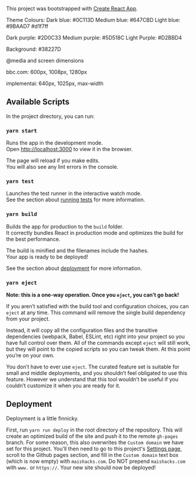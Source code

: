 This project was bootstrapped with [Create React App](https://github.com/facebook/create-react-app).

Theme Colours:
Dark blue: #0C113D
Medium blue: #647CBD
Light blue: #9BAAD7
    #d1f7ff

Dark purple: #2D0C33
Medium purple: #5D518C
Light Purple: #D2BBD4

Background: #38227D

@media and screen dimensions

bbc.com: 600px, 1008px, 1280px

implementai: 640px, 1025px, max-width



## Available Scripts

In the project directory, you can run:

### `yarn start`

Runs the app in the development mode.<br />
Open [http://localhost:3000](http://localhost:3000) to view it in the browser.

The page will reload if you make edits.<br />
You will also see any lint errors in the console.

### `yarn test`

Launches the test runner in the interactive watch mode.<br />
See the section about [running tests](https://facebook.github.io/create-react-app/docs/running-tests) for more information.

### `yarn build`

Builds the app for production to the `build` folder.<br />
It correctly bundles React in production mode and optimizes the build for the best performance.

The build is minified and the filenames include the hashes.<br />
Your app is ready to be deployed!

See the section about [deployment](https://facebook.github.io/create-react-app/docs/deployment) for more information.

### `yarn eject`

**Note: this is a one-way operation. Once you `eject`, you can’t go back!**

If you aren’t satisfied with the build tool and configuration choices, you can `eject` at any time. This command will remove the single build dependency from your project.

Instead, it will copy all the configuration files and the transitive dependencies (webpack, Babel, ESLint, etc) right into your project so you have full control over them. All of the commands except `eject` will still work, but they will point to the copied scripts so you can tweak them. At this point you’re on your own.

You don’t have to ever use `eject`. The curated feature set is suitable for small and middle deployments, and you shouldn’t feel obligated to use this feature. However we understand that this tool wouldn’t be useful if you couldn’t customize it when you are ready for it.

## Deployment

Deployment is a little finnicky.

First, run `yarn run deploy` in the root directory of the repository. This will create an optimized build of the site and push it to the remote `gh-pages` branch. For some reason, this also overwrites the `Custom domain` we have set for this project. You'll then need to go to this project's [Settings page](https://github.com/McGillAISociety/MAISHacks2020/settings), scroll to the Github pages section, and fill in the `Custom domain` text box (which is now empty) with `maishacks.com`. Do NOT prepend `maishacks.com` with `www.` or `https://`. Your new site should now be deployed!
